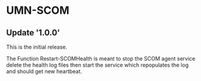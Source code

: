 # UMN-SCOM

## Update '1.0.0'

This is the initial release.

The Function Restart-SCOMHealth is meant to stop the SCOM agent service delete the health log files then start the service which repopulates the log and should get new heartbeat.